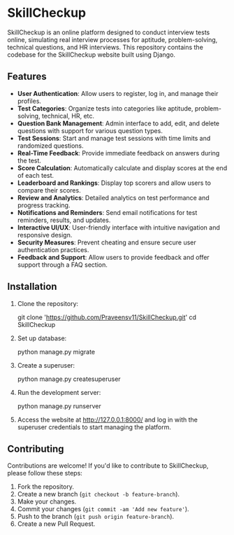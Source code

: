 # SkillCheckup

SkillCheckup is an online platform designed to conduct interview tests online, simulating real interview processes for aptitude, problem-solving, technical questions, and HR interviews. This repository contains the codebase for the SkillCheckup website built using Django.

## Features

- **User Authentication**: Allow users to register, log in, and manage their profiles.
- **Test Categories**: Organize tests into categories like aptitude, problem-solving, technical, HR, etc.
- **Question Bank Management**: Admin interface to add, edit, and delete questions with support for various question types.
- **Test Sessions**: Start and manage test sessions with time limits and randomized questions.
- **Real-Time Feedback**: Provide immediate feedback on answers during the test.
- **Score Calculation**: Automatically calculate and display scores at the end of each test.
- **Leaderboard and Rankings**: Display top scorers and allow users to compare their scores.
- **Review and Analytics**: Detailed analytics on test performance and progress tracking.
- **Notifications and Reminders**: Send email notifications for test reminders, results, and updates.
- **Interactive UI/UX**: User-friendly interface with intuitive navigation and responsive design.
- **Security Measures**: Prevent cheating and ensure secure user authentication practices.
- **Feedback and Support**: Allow users to provide feedback and offer support through a FAQ section.

## Installation

1. Clone the repository:

   git clone 'https://github.com/Praveensv11/SkillCheckup.git'
   cd SkillCheckup
   
   
2. Set up database:
   
   python manage.py migrate

3. Create a superuser:

   python manage.py createsuperuser

4. Run the development server:

   python manage.py runserver

5. Access the website at http://127.0.0.1:8000/ and log in with the superuser credentials to start managing the platform.

## Contributing

Contributions are welcome! If you'd like to contribute to SkillCheckup, please follow these steps:

1. Fork the repository.
2. Create a new branch (`git checkout -b feature-branch`).
3. Make your changes.
4. Commit your changes (`git commit -am 'Add new feature'`).
5. Push to the branch (`git push origin feature-branch`).
6. Create a new Pull Request.
